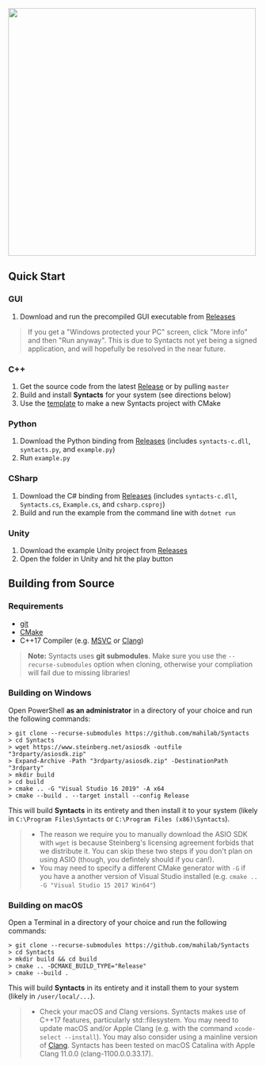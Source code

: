 <img src="https://raw.githubusercontent.com/mahilab/Syntacts/master/logo/logo_text.png" width="500">

## Quick Start

### GUI

1) Download and run the precompiled GUI executable from [Releases](https://github.com/mahilab/Syntacts/releases)

>If you get a "Windows protected your PC" screen, click "More info" and then "Run anyway". This is due to Syntacts not yet being a signed application, and will hopefully be resolved in the near future.

### C++

1) Get the source code from the latest [Release](https://github.com/mahilab/Syntacts/releases) or by pulling `master`
2) Build and install **Syntacts** for your system (see directions below)
3) Use the [template](https://github.com/mahilab/Syntacts/tree/master/template) to make a new Syntacts project with CMake

### Python

1) Download the Python binding from [Releases](https://github.com/mahilab/Syntacts/releases) (includes `syntacts-c.dll`, `syntacts.py`, and `example.py`)
2) Run `example.py`

### CSharp

1) Download the C# binding from [Releases](https://github.com/mahilab/Syntacts/releases) (includes `syntacts-c.dll`, `Syntacts.cs`,  `Example.cs`, and `csharp.csproj`)
2) Build and run the example from the command line with `dotnet run`

### Unity

1) Download the example Unity project from [Releases](https://github.com/mahilab/Syntacts/releases)
2) Open the folder in Unity and hit the play button

## Building from Source

### Requirements

- [git](https://git-scm.com/)
- [CMake](https://cmake.org/)
- C++17 Compiler (e.g. [MSVC](https://visualstudio.microsoft.com/vs/) or [Clang](https://clang.llvm.org/))

>**Note:** Syntacts uses **git submodules**. Make sure you use the `--recurse-submodules` option when cloning, otherwise your compliation will fail due to missing libraries!

### Building on Windows

Open PowerShell **as an administrator** in a directory of your choice and run the following commands:

```shell
> git clone --recurse-submodules https://github.com/mahilab/Syntacts 
> cd Syntacts
> wget https://www.steinberg.net/asiosdk -outfile "3rdparty/asiosdk.zip"
> Expand-Archive -Path "3rdparty/asiosdk.zip" -DestinationPath "3rdparty"
> mkdir build
> cd build
> cmake .. -G "Visual Studio 16 2019" -A x64
> cmake --build . --target install --config Release
```

This will build **Syntacts** in its entirety and then install it to your system (likely in `C:\Program Files\Syntacts` or `C:\Program Files (x86)\Syntacts`). 

>- The reason we require you to manually download the ASIO SDK with `wget` is because Steinberg's licensing agreement forbids that we distribute it. You can skip these two steps if you don't plan on using ASIO (though, you defintely should if you can!).
>- You may need to specify a different CMake generator with `-G` if you have a another version of Visual Studio installed (e.g. `cmake .. -G "Visual Studio 15 2017 Win64"`)

### Building on macOS

Open a Terminal in a directory of your choice and run the following commands:

```shell
> git clone --recurse-submodules https://github.com/mahilab/Syntacts 
> cd Syntacts
> mkdir build && cd build
> cmake .. -DCMAKE_BUILD_TYPE="Release"
> cmake --build .
```

This will build **Syntacts** in its entirety and it install them to your system (likely in `/user/local/...`). 

>- Check your macOS and Clang versions. Syntacts makes use of C++17 features, particularly std::filesystem. You may need to update macOS and/or Apple Clang (e.g. with the command `xcode-select --install`). You may also consider using a mainline version of [Clang](https://clang.llvm.org/). Syntacts has been tested on macOS Catalina with Apple Clang 11.0.0 (clang-1100.0.0.33.17).
